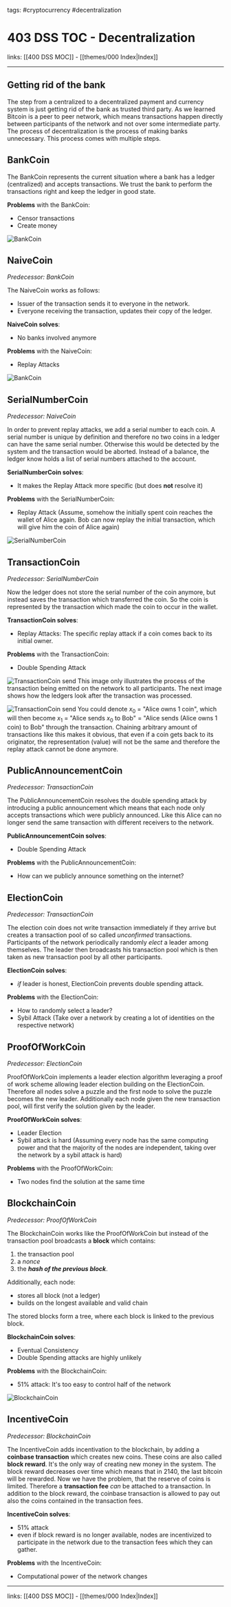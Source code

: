 tags: #cryptocurrency #decentralization

# 403 DSS TOC - Decentralization

links: [[400 DSS MOC]] - [[themes/000 Index|Index]]

---

## Getting rid of the bank
The step from a centralized to a decentralized payment and currency system is just getting rid of the bank as trusted third party. As we learned Bitcoin is a peer to peer network, which means transactions happen directly between participants of the network and not over some intermediate party. The process of decentralization is the process of making banks unnecessary. This process comes with multiple steps.

## BankCoin
The BankCoin represents the current situation where a bank has a ledger (centralized) and accepts transactions. We trust the bank to perform the transactions right and keep the ledger in good state.

**Problems** with the BankCoin:

- Censor transactions
- Create money

![BankCoin](bankcoin.png)
## NaiveCoin
*Predecessor: BankCoin*

The NaiveCoin works as follows:

- Issuer of the transaction sends it to everyone in the network.
- Everyone receiving the transaction, updates their copy of the ledger.

**NaiveCoin solves**: 

- No banks involved anymore

**Problems** with the NaiveCoin:

- Replay Attacks

![BankCoin](naivecoin.png)
## SerialNumberCoin
*Predecessor: NaiveCoin*

In order to prevent replay attacks, we add a serial number to each coin. A serial number is unique by definition and therefore no two coins in a ledger can have the same serial number. Otherwise this would be detected by the system and the transaction would be aborted. Instead of a balance, the ledger know holds a list of serial numbers attached to the account.

**SerialNumberCoin solves**: 

- It makes the Replay Attack more specific (but does **not** resolve it)

**Problems** with the SerialNumberCoin:

- Replay Attack (Assume, somehow the initially spent coin reaches the wallet of Alice again. Bob can now replay the initial transaction, which will give him the coin of Alice again)

![SerialNumberCoin](serialnumbercoin.png)
## TransactionCoin
*Predecessor: SerialNumberCoin*

Now the ledger does not store the serial number of the coin anymore, but instead saves the transaction which transferred the coin. So the coin is represented by the transaction which made the coin to occur in the wallet.

**TransactionCoin solves**: 

- Replay Attacks: The specific replay attack if a coin comes back to its initial owner.

**Problems** with the TransactionCoin:

- Double Spending Attack

![TransactionCoin send](transactioncoin_1.png)
This image only illustrates the process of the transaction being emitted on the network to all participants. The next image shows how the ledgers look after the transaction was processed.

![TransactionCoin send](transactioncoin_2.png)
You could denote $x_0$ = "Alice owns 1 coin", which will then become $x_1$ = "Alice sends $x_0$ to Bob" = "Alice sends (Alice owns 1 coin) to Bob" through the transaction. Chaining arbitrary amount of transactions like this makes it obvious, that even if a coin gets back to its originator, the representation (value) will not be the same and therefore the replay attack cannot be done anymore.
## PublicAnnouncementCoin
*Predecessor: TransactionCoin*

The PublicAnnouncementCoin resolves the double spending attack by introducing a public announcement which means that each node only accepts transactions which were publicly announced. Like this Alice can no longer send the same transaction with different receivers to the network.

**PublicAnnouncementCoin solves**: 

- Double Spending Attack

**Problems** with the PublicAnnouncementCoin:

- How can we publicly announce something on the internet?

## ElectionCoin
*Predecessor: TransactionCoin*

The election coin does not write transaction immediately if they arrive but creates a transaction pool of so called *unconfirmed* transactions. Participants of the network periodically randomly *elect* a leader among themselves. The leader then broadcasts his transaction pool which is then taken as new transaction pool by all other participants.

**ElectionCoin solves**: 
- *if* leader is honest, ElectionCoin prevents double spending attack.

**Problems** with the ElectionCoin:

- How to randomly select a leader?
- Sybil Attack (Take over a network by creating a lot of identities on the respective network)

## ProofOfWorkCoin
*Predecessor: ElectionCoin*

ProofOfWorkCoin implements a leader election algorithm leveraging a proof of work scheme allowing leader election building on the ElectionCoin. Therefore all nodes solve a puzzle and the first node to solve the puzzle becomes the new leader. Additionally each node given the new transaction pool, will first verify the solution given by the leader.

**ProofOfWorkCoin solves**: 

- Leader Election
- Sybil attack is hard (Assuming every node has the same computing power and that the majority of the nodes are independent, taking over the network by a sybil attack is hard)

**Problems** with the ProofOfWorkCoin:

- Two nodes find the solution at the same time

## BlockchainCoin
*Predecessor: ProofOfWorkCoin*

The BlockchainCoin works like the ProofOfWorkCoin but instead of the transaction pool broadcasts a **block** which contains:

1. the transaction pool
2. a *nonce* 
3. the ***hash of the previous block***.  

Additionally, each node:

- stores all block (not a ledger)
- builds on the longest available and valid chain 

The stored blocks form a tree, where each block is linked to the previous block.

**BlockchainCoin solves**: 

- Eventual Consistency
- Double Spending attacks are highly unlikely

**Problems** with the BlockchainCoin:

- 51% attack: It's too easy to control half of the network

![BlockchainCoin](blockchaincoin.png)

## IncentiveCoin
*Predecessor: BlockchainCoin*

The IncentiveCoin adds incentivation to the blockchain, by adding a **coinbase transaction** which creates new coins. These coins are also called **block reward**. It's the only way of creating new money in the system. The block reward decreases over time which means that in 2140, the last bitcoin will be rewarded. Now we have the problem, that the reserve of coins is limited. Therefore a **transaction fee** *can* be attached to a transaction. In addition to the block reward, the coinbase transaction is allowed to pay out also the coins contained in the transaction fees.

**IncentiveCoin solves**: 
- 51% attack
- even if block reward is no longer available, nodes are incentivized to participate in the network due to the transaction fees which they can gather.

**Problems** with the IncentiveCoin:
- Computational power of the network changes

---
links: [[400 DSS MOC]] - [[themes/000 Index|Index]]